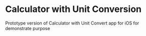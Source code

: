 # Calculator with Unit Conversion
Prototype version of Calculator with Unit Convert app for iOS for demonstrate purpose
